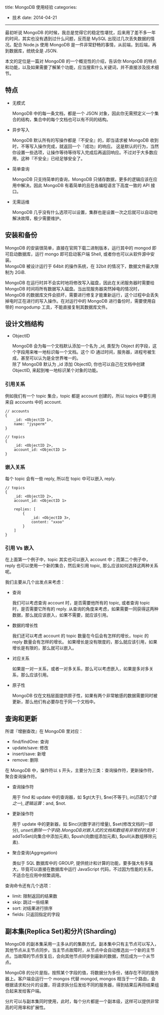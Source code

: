 title: MongoDB 使用经验
categories:
  - 技术
date: 2014-04-21
---

最初听说 MongoDB 的时候，我总是觉得它的稳定性堪忧，后来用了差不多一年的时间，其实也没有遇到过什么问题，反而是 MySQL 出现过几次丢失数据的情况。配合 Node.js 使用 MongoDB 是一件非常舒畅的事情，从前端，到后端，再到数据库，统统全是 JSON.

本文的定位是一篇对 MongoDB 的一个概览性的介绍，告诉你 MongoDB 的特点和功能，以及如果需要了解某个功能，应当搜索什么关键词，并不直接涉及技术细节。

## 特点

* 无模式

    MongoDB 中的每一条文档，都是一个 JSON 对象，因此你无需预定义一个集合的结构，集合中的每个文档也可以有不同的结构。

* 异步写入

    MongoDB 默认所有的写操作都是『不安全』的，即当请求被 MongoDB 收到时，不等写入操作完成，就返回一个『成功』的响应。
    这是默认的行为，当然你设置一些选项，让操作等待等待写入完成后再返回响应。不过对于大多数应用，这种『不安全』已经足够安全了。

* 简单查询

    MongoDB 只支持简单的查询，MongoDB 只储存数据，更多的逻辑应该在应用中解决。因此 MongoDB 有着简单的且在各编程语言下高度一致的 API 接口。

* 无需运维

    MongoDB 几乎没有什么选项可以设置，集群也是设置一次之后就可以自动地解决故障，极少需要维护。

## 安装和备份

MongoDB 的安装很简单，直接在官网下载二进制版本，运行其中的 mongod 即可启动数据库，运行 mongo 即可启动客户端 Shell, 或者你也可以从软件源中安装。  
MongoDB 被设计运行于 64bit 的操作系统，在 32bit 的情况下，数据文件最大限制为 2GiB.

MongoDB 在运行时并不会实时地将修改写入磁盘，因此在关闭服务器时需要给 MongoDB 时间将所有数据写入磁盘。当出现服务器突然掉电的情况时，MongoDB 的数据库文件会损坏，需要进行修复才能重新运行，这个过程中会丢失掉电时正在进行的写入操作。在对运行中的 MongoDB 进行备份时，需要使用自带的 mongodump 工具，不能直接复制其数据库文件。

## 设计文档结构

* ObjectID

    MongoDB 会为每一个文档默认添加一个名为 _id, 类型为 Object 的字段，这个字段用来唯一地标识每一个文档。这个 ID 通过时间，服务器，进程号被生成，甚至可以认为是全世界唯一的。  
    除了 MongoDB 默认为 _id 添加 ObjectID, 你也可以自己在文档中创建 ObjectID, 来起到唯一地标识某个对象的功能。

### 引用关系
例如我们有一个 topic 集合，topic 都是 account 创建的，所以 topics 中要引用来自 accounts 中的 account.

    // accounts
    {
        _id: <ObjectID 1>,
        name: "jysperm"
    }

    // topics
    {
        _id: <ObjectID 2>,
        account_id: <ObjectID 1>
    }

### 嵌入关系
每个 topic 会有一些 reply, 所以在 topic 中可以嵌入 reply.

    // topics
    {
        _id: <ObjectID 2>,
        account_id: <ObjectID 1>

        replies: [
            {
                _id: <ObjectID 3>,
                content: "xxoo"
            }
        ]
    }

### 引用 Vs 嵌入
在上面第一个例子中，topic 其实也可以嵌入 account 中；而第二个例子中，reply 也可以使用一个新的集合，然后来引用 topic, 那么应该如何选择这两种关系呢。

我们主要从几个出发点来考虑：

* 查询

    我们可以考虑查询 account 时，是否需要他所有的 topic, 或者查询 topic 时，是否需要它所有的 reply.
    从查询的角度来考虑，如果需要一同获得这两种数据，那么就应该嵌入，如果不需要，就应该引用。

* 数据的增长性

    我们还可以考虑 account 的 topic 数量在今后会有怎样的增长，topic 的 reply 数量会有怎样的增长。
    如果增长是没有限度的，那么就应该引用，如果增长是有限的，那么就可以嵌入。

* 对应关系

    如果是一对一关系，或者一对多关系，那么可以考虑嵌入，如果是多对多关系，那么应该引用。

* 原子性

    MongoDB 仅在文档层面提供原子性，如果有两个非常敏感的数据需要同时被更新，那么他们有必要存在于同一个文档中。

## 查询和更新
所谓『增删查改』在 MongoDB 里对应：

* find/findOne: 查询
* update/save: 修改
* insert/save: 新增
* remove: 删除

在 MongoDB 中，操作符以 `$` 开头，主要分为三类：查询操作符，更新操作符，聚合查询操作符。

* 查询操作符

    用于 find 和 update 中的查询器，如 $gt(大于), $ne(不等于), $in(匹配几个值之一), 逻辑运算：$and, $not.  

* 更新操作符

    用于 update 中的更新器，如 $inc(对数字进行增量), $set(修改文档的一部分), $unset(删除一个字段).  
    MongoDB 对嵌入式的文档和数组有非常好的支持：$addToSet(向集合中添加元素), $push(向数组添加元素), $pull(从数组移除元素).

* 聚合查询(Aggregation)

    类似于 SQL 数据库中的 GROUP, 提供统计和计算的功能，要多强大有多强大，毕竟可以直接在数据库中运行 JavaScript 代码，不过因为性能的关系，不适合在应用中频繁调用。

查询命令还有几个选项：

* limit: 限制返回的结果数
* skip: 跳过一些结果
* sort: 对结果进行排序
* fields: 只返回指定的字段

## 副本集(Replica Set)和分片(Sharding)
MongoDB 的副本集采用一主多从的的集群方式。副本集中只有主节点可以写入，其他节点从主节点同步。当主节点故障时，从节点中会自动推选出一个新的主节点。当故障的节点恢复后，会向其他节点同步到最新的数据，然后成为一个从节点。

MongoDB 的分片是指，按照某个字段的值，将数据分为多份，储存在不同的服务器上。客户端会运行一个 mongos 代替 mongod, mongos 相当于一个路由，会根据请求和分片的设置，将请求拆分后发给不同的服务器，得到结果后再将结果组合起来发给客户端。

分片可以与副本集同时使用，此时，每个分片都是一个副本级，这样可以提供非常高的可用率和扩展性。
